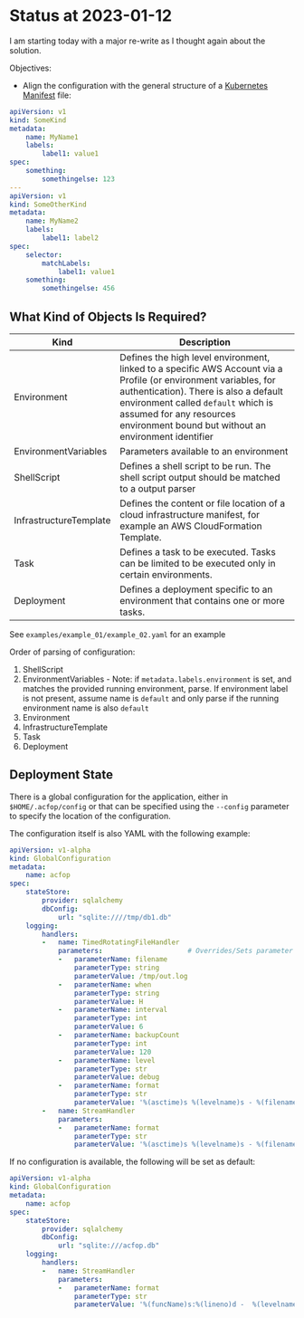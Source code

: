 # Status at 2023-01-12

I am starting today with a major re-write as I thought again about the solution.

Objectives:

* Align the configuration with the general structure of a [Kubernetes Manifest](https://kubernetes.io/docs/concepts/overview/working-with-objects/kubernetes-objects/) file:

```yaml
apiVersion: v1
kind: SomeKind
metadata:
    name: MyName1
    labels:
        label1: value1
spec:
    something:
        somethingelse: 123
---
apiVersion: v1
kind: SomeOtherKind
metadata:
    name: MyName2
    labels:
        label1: label2
spec:
    selector:
        matchLabels:
            label1: value1
    something:
        somethingelse: 456
```

## What Kind of Objects Is Required?

| Kind                      | Description                                                                                                                                                                                                                                                                        |
|---------------------------|------------------------------------------------------------------------------------------------------------------------------------------------------------------------------------------------------------------------------------------------------------------------------------|
| Environment               | Defines the high level environment, linked to a specific AWS Account via a Profile (or environment variables, for authentication). There is also a default environment called `default` which is assumed for any resources environment bound but without an environment identifier |
| EnvironmentVariables      | Parameters available to an environment                                                                                                                                                                                                                                             |
| ShellScript               | Defines a shell script to be run. The shell script output should be matched to a output parser                                                                                                                                                                                     |
| InfrastructureTemplate    | Defines the content or file location of a cloud infrastructure manifest, for example an AWS CloudFormation Template.                                                                                                                                                               |
| Task                      | Defines a task to be executed. Tasks can be limited to be executed only in certain environments.                                                                                                                                                                                   |
| Deployment                | Defines a deployment specific to an environment that contains one or more tasks.                                                                                                                                                                                                   |

See `examples/example_01/example_02.yaml` for an example

Order of parsing of configuration:

1. ShellScript
2. EnvironmentVariables - Note: if `metadata.labels.environment` is set, and matches the provided running environment, parse. If environment label is not present, assume name is `default` and only parse if the running environment name is also `default`
3. Environment 
4. InfrastructureTemplate
5. Task
6. Deployment

## Deployment State

There is a global configuration for the application, either in `$HOME/.acfop/config` or that can be specified using the `--config` parameter to specify the location of the configuration.

The configuration itself is also YAML with the following example:

```yaml
apiVersion: v1-alpha
kind: GlobalConfiguration
metadata:
    name: acfop
spec:
    stateStore:
        provider: sqlalchemy
        dbConfig:
            url: "sqlite:////tmp/db1.db"
    logging:
        handlers:
        -   name: TimedRotatingFileHandler
            parameters:                     # Overrides/Sets parameter values for the handler
            -   parameterName: filename
                parameterType: string
                parameterValue: /tmp/out.log
            -   parameterName: when
                parameterType: string
                parameterValue: H
            -   parameterName: interval
                parameterType: int
                parameterValue: 6
            -   parameterName: backupCount
                parameterType: int
                parameterValue: 120
            -   parameterName: level
                parameterType: str
                parameterValue: debug
            -   parameterName: format
                parameterType: str
                parameterValue: '%(asctime)s %(levelname)s - %(filename)s %(funcName)s:%(lineno)d - %(message)s'
        -   name: StreamHandler
            parameters:
            -   parameterName: format
                parameterType: str
                parameterValue: '%(asctime)s %(levelname)s - %(filename)s %(funcName)s:%(lineno)d - %(message)s'

```

If no configuration is available, the following will be set as default:

```yaml
apiVersion: v1-alpha
kind: GlobalConfiguration
metadata:
    name: acfop
spec:
    stateStore:
        provider: sqlalchemy
        dbConfig:
            url: "sqlite:///acfop.db"
    logging:
        handlers:
        -   name: StreamHandler
            parameters:
            -   parameterName: format
                parameterType: str
                parameterValue: '%(funcName)s:%(lineno)d -  %(levelname)s - %(message)s'
```

